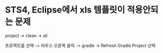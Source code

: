 # STS4, Eclipse에서 xls 템플릿이 적용안되는 문제



project -> clean -> all





  프로젝트를 선택 -> 마우스 오른쪽 클릭 -> gradle -> Refresh Gradle Project 선택 